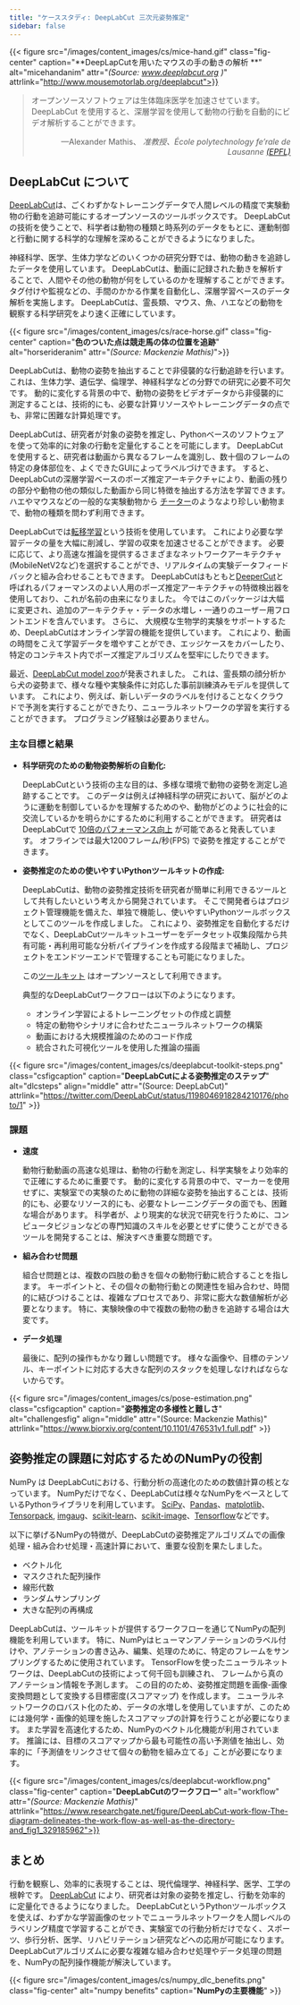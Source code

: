 ```yaml
---
title: "ケーススタディ: DeepLabCut 三次元姿勢推定"
sidebar: false
---
```


{{< figure src="/images/content_images/cs/mice-hand.gif" class="fig-center" caption="**DeepLapCutを用いたマウスの手の動きの解析 **" alt="micehandanim" attr="*(Source: www.deeplabcut.org )*" attrlink="http://www.mousemotorlab.org/deeplabcut">}}

<blockquote cite="https://news.harvard.edu/gazette/story/newsplus/harvard-researchers-awarded-czi-open-source-award/">
    <p>オープンソースソフトウェアは生体臨床医学を加速させています。 DeepLabCut を使用すると、深層学習を使用して動物の行動を自動的にビデオ解析することができます。</p>
    <footer align="right">—Alexander Mathis、 <cite>准教授、École polytechnology fe’rale de Lausanne <a href="https://www.epfl.ch/en/">(EPFL)</a></cite></footer>
</blockquote>

## DeepLabCut について

[DeepLabCut](https://github.com/DeepLabCut/DeepLabCut)は、ごくわずかなトレーニングデータで人間レベルの精度で実験動物の行動を追跡可能にするオープンソースのツールボックスです。 DeepLabCutの技術を使うことで、科学者は動物の種類と時系列のデータをもとに、運動制御と行動に関する科学的な理解を深めることができるようになりました。

神経科学、医学、生体力学などのいくつかの研究分野では、動物の動きを追跡したデータを使用しています。 DeepLabCutは、動画に記録された動きを解析することで、人間やその他の動物が何をしているのかを理解することができます。 タグ付けや監視などの、手間のかかる作業を自動化し、深層学習ベースのデータ解析を実施します。 DeepLabCutは、霊長類、マウス、魚、ハエなどの動物を観察する科学研究をより速く正確にしています。

{{< figure src="/images/content_images/cs/race-horse.gif" class="fig-center" caption="**色のついた点は競走馬の体の位置を追跡**" alt="horserideranim" attr="*(Source: Mackenzie Mathis)*">}}

DeepLabCutは、動物の姿勢を抽出することで非侵襲的な行動追跡を行います。 これは、生体力学、遺伝学、倫理学、神経科学などの分野での研究に必要不可欠です。 動的に変化する背景の中で、動物の姿勢をビデオデータから非侵襲的に測定することは、技術的にも、必要な計算リソースやトレーニングデータの点でも、非常に困難な計算処理です。

DeepLabCutは、研究者が対象の姿勢を推定し、Pythonベースのソフトウェアを使って効率的に対象の行動を定量化することを可能にします。  DeepLabCutを使用すると、研究者は動画から異なるフレームを識別し、数十個のフレームの特定の身体部位を、よくできたGUIによってラベルづけできます。 すると、DeepLabCutの深層学習ベースのポーズ推定アーキテクチャにより、動画の残りの部分や動物の他の類似した動画から同じ特徴を抽出する方法を学習できます。 ハエやマウスなどの一般的な実験動物から [チーター][cheetah-movement]のようなより珍しい動物まで、動物の種類を問わず利用できます。

DeepLabCutでは[転移学習](https://arxiv.org/pdf/1909.11229)という技術を使用しています。 これにより必要な学習データの量を大幅に削減し、学習の収束を加速させることができます。  必要に応じて、より高速な推論を提供するさまざまなネットワークアーキテクチャ(MobileNetV2など)を選択することができ、リアルタイムの実験データフィードバックと組み合わせることもできます。 DeepLabCutはもともと[DeeperCut](https://arxiv.org/abs/1605.03170)と呼ばれるパフォーマンスのよい人用のポーズ推定アーキテクチャの特徴検出器を使用しており、これが名前の由来になりました。 今ではこのパッケージは大幅に変更され、追加のアーキテクチャ・データの水増し・一通りのユーザー用フロントエンドを含んでいます。 さらに、 大規模な生物学的実験をサポートするため、DeepLabCutはオンライン学習の機能を提供しています。 これにより、動画の時間をこえて学習データを増やすことができ、エッジケースをカバーしたり、特定のコンテキスト内でポーズ推定アルゴリズムを堅牢にしたりできます。

最近、[DeepLabCut model zoo](http://www.mousemotorlab.org/dlc-modelzoo)が発表されました。 これは、霊長類の顔分析から犬の姿勢まで、様々な種や実験条件に対応した事前訓練済みモデルを提供しています。 これにより、例えば、新しいデータのラベルを付けることなくクラウドで予測を実行することができたり、ニューラルネットワークの学習を実行することができます。 プログラミング経験は必要ありません。

### 主な目標と結果

* **科学研究のための動物姿勢解析の自動化:**

  DeepLabCutという技術の主な目的は、多様な環境で動物の姿勢を測定し追跡することです。 このデータは例えば神経科学の研究において、脳がどのように運動を制御しているかを理解するためのや、動物がどのように社会的に交流しているかを明らかにするために利用することができます。 研究者はDeepLabCutで [10倍のパフォーマンス向上](https://www.biorxiv.org/content/10.1101/457242v1) が可能であると発表しています。 オフラインでは最大1200フレーム/秒(FPS) で姿勢を推定することができます。

* **姿勢推定のための使いやすいPythonツールキットの作成:**

  DeepLabCutは、動物の姿勢推定技術を研究者が簡単に利用できるツールとして共有したいという考えから開発されています。 そこで開発者らはプロジェクト管理機能を備えた、単独で機能し、使いやすいPythonツールボックスとしてこのツールを作成しました。 これにより、姿勢推定を自動化するだけでなく、DeepLabCutツールキットユーザーをデータセット収集段階から共有可能・再利用可能な分析パイプラインを作成する段階まで補助し、プロジェクトをエンドツーエンドで管理することも可能になりました。

  この[ツールキット][DLCToolkit] はオープンソースとして利用できます。

  典型的なDeepLabCutワークフローは以下のようになります。

  - オンライン学習によるトレーニングセットの作成と調整
  - 特定の動物やシナリオに合わせたニューラルネットワークの構築
  - 動画における大規模推論のためのコード作成
  - 統合された可視化ツールを使用した推論の描画

{{< figure src="/images/content_images/cs/deeplabcut-toolkit-steps.png" class="csfigcaption" caption="**DeepLabCutによる姿勢推定のステップ**" alt="dlcsteps" align="middle" attr="(Source: DeepLabCut)" attrlink="https://twitter.com/DeepLabCut/status/1198046918284210176/photo/1" >}}

### 課題

* **速度**

    動物行動動画の高速な処理は、動物の行動を測定し、科学実験をより効率的で正確にするために重要です。 動的に変化する背景の中で、マーカーを使用せずに、実験室での実験のために動物の詳細な姿勢を抽出することは、技術的にも、必要なリソース的にも、必要なトレーニングデータの面でも、困難な場合があります。 科学者が、より現実的な状況で研究を行うために、コンピュータビジョンなどの専門知識のスキルを必要とせずに使うことができるツールを開発することは、解決すべき重要な問題です。

* **組み合わせ問題**

    組合せ問題とは、複数の四肢の動きを個々の動物行動に統合することを指します。 キーポイントと、その個々の動物行動との関連性を組み合わせ、時間的に結びつけることは、複雑なプロセスであり、非常に膨大な数値解析が必要となります。 特に、実験映像の中で複数の動物の動きを追跡する場合は大変です。

* **データ処理**

    最後に、配列の操作もかなり難しい問題です。 様々な画像や、目標のテンソル、キーポイントに対応する大きな配列のスタックを処理しなければならないからです。

{{< figure src="/images/content_images/cs/pose-estimation.png" class="csfigcaption" caption="**姿勢推定の多様性と難しさ**" alt="challengesfig" align="middle" attr="(Source: Mackenzie Mathis)" attrlink="https://www.biorxiv.org/content/10.1101/476531v1.full.pdf" >}}

## 姿勢推定の課題に対応するためのNumPyの役割

NumPy は DeepLabCutにおける、行動分析の高速化のための数値計算の核となっています。  NumPyだけでなく、DeepLabCutは様々なNumPyをベースとしているPythonライブラリを利用しています。 [SciPy](https://www.scipy.org)、[Pandas](https://pandas.pydata.org)、[matplotlib](https://matplotlib.org)、[Tensorpack](https://github.com/tensorpack/tensorpack), [imgaug](https://github.com/aleju/imgaug)、[scikit-learn](https://scikit-learn.org/stable/)、[scikit-image](https://scikit-image.org)、[Tensorflow](https://www.tensorflow.org)などです。

以下に挙げるNumPyの特徴が、DeepLabCutの姿勢推定アルゴリズムでの画像処理・組み合わせ処理・高速計算において、重要な役割を果たしました。

* ベクトル化
* マスクされた配列操作
* 線形代数
* ランダムサンプリング
* 大きな配列の再構成

DeepLabCutは、ツールキットが提供するワークフローを通じてNumPyの配列機能を利用しています。 特に、NumPyはヒューマンアノテーションのラベル付けや、アノテーションの書き込み、編集、処理のために、特定のフレームをサンプリングするために使用されています。  TensorFlowを使ったニューラルネットワークは、DeepLabCutの技術によって何千回も訓練され、 フレームから真のアノテーション情報を予測します。 この目的のため、姿勢推定問題を画像-画像変換問題として変換する目標密度(スコアマップ) を作成します。 ニューラルネットワークのロバスト化のため、データの水増しを使用していますが、このためには幾何学・画像的処理を施したスコアマップの計算を行うことが必要になります。 また学習を高速化するため、NumPyのベクトル化機能が利用されています。 推論には、目標のスコアマップから最も可能性の高い予測値を抽出し、効率的に「予測値をリンクさせて個々の動物を組み立てる」ことが必要になります。

{{< figure src="/images/content_images/cs/deeplabcut-workflow.png" class="fig-center" caption="**DeepLabCutのワークフロー**" alt="workflow" attr="*(Source: Mackenzie Mathis)*" attrlink="https://www.researchgate.net/figure/DeepLabCut-work-flow-The-diagram-delineates-the-work-flow-as-well-as-the-directory-and_fig1_329185962">}}

## まとめ

行動を観察し、効率的に表現することは、現代倫理学、神経科学、医学、工学の根幹です。 [DeepLabCut](http://orga.cvss.cc/wp-content/uploads/2019/05/NathMathis2019.pdf) により、研究者は対象の姿勢を推定し、行動を効率的に定量化できるようになりました。 DeepLabCutというPythonツールボックスを使えば、わずかな学習画像のセットでニューラルネットワークを人間レベルのラベリング精度で学習することができ、実験室での行動分析だけでなく、スポーツ、歩行分析、医学、リハビリテーション研究などへの応用が可能になります。 DeepLabCutアルゴリズムに必要な複雑な組み合わせ処理やデータ処理の問題を、NumPyの配列操作機能が解決しています。

{{< figure src="/images/content_images/cs/numpy_dlc_benefits.png" class="fig-center" alt="numpy benefits" caption="**NumPyの主要機能**" >}}

[cheetah-movement]: https://www.technologynetworks.com/neuroscience/articles/interview-a-deeper-cut-into-behavior-with-mackenzie-mathis-327618

[DLCToolkit]: https://github.com/DeepLabCut/DeepLabCut
